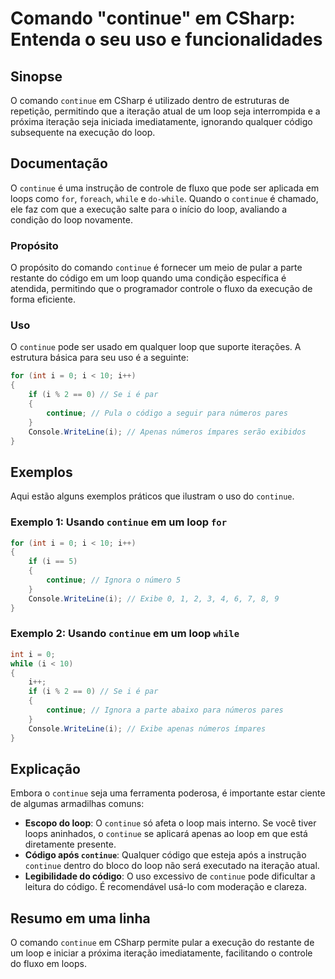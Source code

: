 <!--
Meta Description: # Comando "continue" em CSharp: Entenda o seu uso e funcionalidades ## Sinopse O comando `continue` em CSharp é utilizado dentro de estruturas de repe...
Meta Keywords: continue, loop, que, código, csharp
-->

# Comando "continue" em CSharp: Entenda o seu uso e funcionalidades

## Sinopse
O comando `continue` em CSharp é utilizado dentro de estruturas de repetição, permitindo que a iteração atual de um loop seja interrompida e a próxima iteração seja iniciada imediatamente, ignorando qualquer código subsequente na execução do loop.

## Documentação
O `continue` é uma instrução de controle de fluxo que pode ser aplicada em loops como `for`, `foreach`, `while` e `do-while`. Quando o `continue` é chamado, ele faz com que a execução salte para o início do loop, avaliando a condição do loop novamente.

### Propósito
O propósito do comando `continue` é fornecer um meio de pular a parte restante do código em um loop quando uma condição específica é atendida, permitindo que o programador controle o fluxo da execução de forma eficiente.

### Uso
O `continue` pode ser usado em qualquer loop que suporte iterações. A estrutura básica para seu uso é a seguinte:

```csharp
for (int i = 0; i < 10; i++)
{
    if (i % 2 == 0) // Se i é par
    {
        continue; // Pula o código a seguir para números pares
    }
    Console.WriteLine(i); // Apenas números ímpares serão exibidos
}
```

## Exemplos
Aqui estão alguns exemplos práticos que ilustram o uso do `continue`.

### Exemplo 1: Usando `continue` em um loop `for`
```csharp
for (int i = 0; i < 10; i++)
{
    if (i == 5)
    {
        continue; // Ignora o número 5
    }
    Console.WriteLine(i); // Exibe 0, 1, 2, 3, 4, 6, 7, 8, 9
}
```

### Exemplo 2: Usando `continue` em um loop `while`
```csharp
int i = 0;
while (i < 10)
{
    i++;
    if (i % 2 == 0) // Se i é par
    {
        continue; // Ignora a parte abaixo para números pares
    }
    Console.WriteLine(i); // Exibe apenas números ímpares
}
```

## Explicação
Embora o `continue` seja uma ferramenta poderosa, é importante estar ciente de algumas armadilhas comuns:

- **Escopo do loop**: O `continue` só afeta o loop mais interno. Se você tiver loops aninhados, o `continue` se aplicará apenas ao loop em que está diretamente presente.
- **Código após `continue`**: Qualquer código que esteja após a instrução `continue` dentro do bloco do loop não será executado na iteração atual.
- **Legibilidade do código**: O uso excessivo de `continue` pode dificultar a leitura do código. É recomendável usá-lo com moderação e clareza.

## Resumo em uma linha
O comando `continue` em CSharp permite pular a execução do restante de um loop e iniciar a próxima iteração imediatamente, facilitando o controle do fluxo em loops.